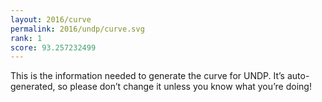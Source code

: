 ```yaml
---
layout: 2016/curve
permalink: 2016/undp/curve.svg
rank: 1
score: 93.257232499
---
```


This is the information needed to generate the curve for UNDP. It’s
auto-generated, so please don’t change it unless you know what you’re
doing!

